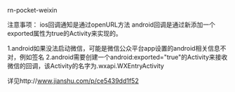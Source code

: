 rn-pocket-weixin

注意事项：
ios回调通知是通过openURL方法
android回调是通过新添加一个exported属性为true的Activity来实现的。

1.android如果没法启动微信，可能是微信公众平台app设置的android相关信息不对，例如签名
2.android需要创建一个android:exported="true"的Activity来接收微信的回调，该Activity的名字为.wxapi.WXEntryActivity


详见http://www.jianshu.com/p/ce5439dd1f52
